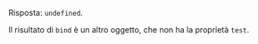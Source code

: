 Risposta: `undefined`.

Il risultato di `bind` è un altro oggetto, che non ha la proprietà `test`.

